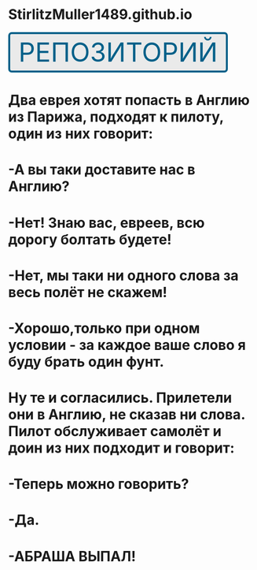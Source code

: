 # StirlitzMuller1489.github.io

<style>
.button_1670312305034 {
    display: inline-block !important;
    text-decoration: none !important;
    background-color: #eaeaea !important;
    color: #006089 !important;
    border: 4px solid #006089 !important;
    border-radius: 7px !important;
    font-size: 53px !important;
    padding: 5px 17px !important; 
    transition: all 0.2s ease !important;
}
.button_1670312305034:hover{
    text-decoration: none !important; 
    background-color: #437efd !important;
    color: #000000 !important;
    border-color: #006089 !important;
}
</style>
<a href="https://github.com/StirlitzMuller1489/StirlitzMuller1489.github.io/blob/main/README.md" class="button_1670312305034" target="_blank">
  РЕПОЗИТОРИЙ
</a>

# Два еврея хотят попасть в Англию из Парижа, подходят к пилоту, один из них говорит:

# -А вы таки доставите нас в Англию?

# -Нет! Знаю вас, евреев, всю дорогу болтать будете!

# -Нет, мы таки ни одного слова за весь полёт не скажем!

# -Хорошо,только при  одном условии - за каждое ваше слово я буду брать один фунт.

# Ну те и согласились. Прилетели они в Англию, не сказав ни слова. Пилот обслуживает самолёт и доин из них подходит и говорит:

# -Теперь можно говорить?

# -Да.

# -АБРАША ВЫПАЛ!
